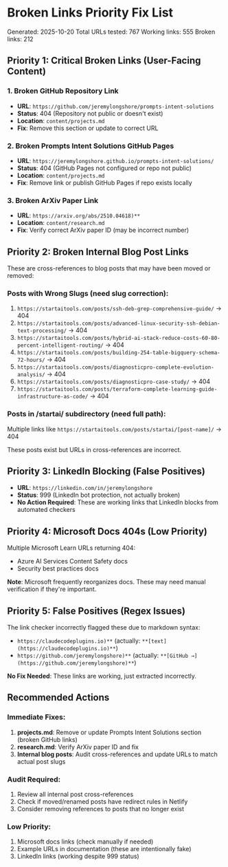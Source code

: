 # Broken Links Priority Fix List

Generated: 2025-10-20
Total URLs tested: 767
Working links: 555
Broken links: 212

## Priority 1: Critical Broken Links (User-Facing Content)

### 1. Broken GitHub Repository Link
- **URL**: `https://github.com/jeremylongshore/prompts-intent-solutions`
- **Status**: 404 (Repository not public or doesn't exist)
- **Location**: `content/projects.md`
- **Fix**: Remove this section or update to correct URL

### 2. Broken Prompts Intent Solutions GitHub Pages
- **URL**: `https://jeremylongshore.github.io/prompts-intent-solutions/`
- **Status**: 404 (GitHub Pages not configured or repo not public)
- **Location**: `content/projects.md`
- **Fix**: Remove link or publish GitHub Pages if repo exists locally

### 3. Broken ArXiv Paper Link
- **URL**: `https://arxiv.org/abs/2510.04618)**`
- **Location**: `content/research.md`
- **Fix**: Verify correct ArXiv paper ID (may be incorrect number)

## Priority 2: Broken Internal Blog Post Links

These are cross-references to blog posts that may have been moved or removed:

### Posts with Wrong Slugs (need slug correction):
1. `https://startaitools.com/posts/ssh-deb-grep-comprehensive-guide/` → 404
2. `https://startaitools.com/posts/advanced-linux-security-ssh-debian-text-processing/` → 404
3. `https://startaitools.com/posts/hybrid-ai-stack-reduce-costs-60-80-percent-intelligent-routing/` → 404
4. `https://startaitools.com/posts/building-254-table-bigquery-schema-72-hours/` → 404
5. `https://startaitools.com/posts/diagnosticpro-complete-evolution-analysis/` → 404
6. `https://startaitools.com/posts/diagnosticpro-case-study/` → 404
7. `https://startaitools.com/posts/terraform-complete-learning-guide-infrastructure-as-code/` → 404

### Posts in /startai/ subdirectory (need full path):
Multiple links like `https://startaitools.com/posts/startai/[post-name]/` → 404

These posts exist but URLs in cross-references are incorrect.

## Priority 3: LinkedIn Blocking (False Positives)

- **URL**: `https://linkedin.com/in/jeremylongshore`
- **Status**: 999 (LinkedIn bot protection, not actually broken)
- **No Action Required**: These are working links that LinkedIn blocks from automated checkers

## Priority 4: Microsoft Docs 404s (Low Priority)

Multiple Microsoft Learn URLs returning 404:
- Azure AI Services Content Safety docs
- Security best practices docs

**Note**: Microsoft frequently reorganizes docs. These may need manual verification if they're important.

## Priority 5: False Positives (Regex Issues)

The link checker incorrectly flagged these due to markdown syntax:
- `https://claudecodeplugins.io)**` (actually: `**[text](https://claudecodeplugins.io)**`)
- `https://github.com/jeremylongshore)**` (actually: `**[GitHub →](https://github.com/jeremylongshore)**`)

**No Fix Needed**: These links are working, just extracted incorrectly.

## Recommended Actions

### Immediate Fixes:
1. **projects.md**: Remove or update Prompts Intent Solutions section (broken GitHub links)
2. **research.md**: Verify ArXiv paper ID and fix
3. **Internal blog posts**: Audit cross-references and update URLs to match actual post slugs

### Audit Required:
1. Review all internal post cross-references
2. Check if moved/renamed posts have redirect rules in Netlify
3. Consider removing references to posts that no longer exist

### Low Priority:
1. Microsoft docs links (check manually if needed)
2. Example URLs in documentation (these are intentionally fake)
3. LinkedIn links (working despite 999 status)
